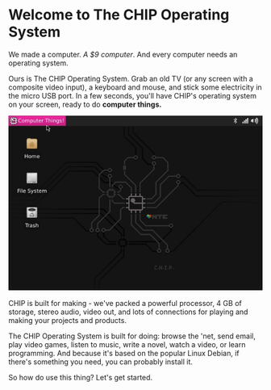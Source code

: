 # Welcome to The CHIP Operating System

We made a computer. *A $9 computer*. And every computer needs an operating system. 

Ours is The CHIP Operating System. Grab an old TV (or any screen with a composite video input), a keyboard and mouse, and stick some electricity in the micro USB port. In a few seconds, you'll have CHIP's operating system on your screen, ready to do **computer things.** 

![DERP desktop](images/screen_desktop.jpg)

CHIP is built for making - we've packed a powerful processor, 4 GB of storage, stereo audio, video out,  and lots of connections for playing and making your projects and products. 

The CHIP Operating System is built for doing: browse the 'net, send email, play video games, listen to music, write a novel, watch a video, or learn programming. And because it's based on the popular Linux Debian, if there's something you need, you can probably install it. 

So how do use this thing? Let's get started.
